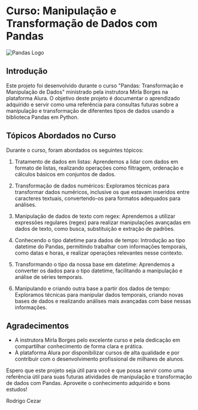 # Curso: Manipulação e Transformação de Dados com Pandas

![Pandas Logo](https://upload.wikimedia.org/wikipedia/commons/thumb/e/ed/Pandas_logo.svg/2560px-Pandas_logo.svg.png)

## Introdução

Este projeto foi desenvolvido durante o curso "Pandas: Transformação e Manipulação de Dados" ministrado pela instrutora Mirla Borges na plataforma Alura. O objetivo deste projeto é documentar o aprendizado adquirido e servir como uma referência para consultas futuras sobre a manipulação e transformação de diferentes tipos de dados usando a biblioteca Pandas em Python.

## Tópicos Abordados no Curso

Durante o curso, foram abordados os seguintes tópicos:

1. Tratamento de dados em listas: Aprendemos a lidar com dados em formato de listas, realizando operações como filtragem, ordenação e cálculos básicos em conjuntos de dados.

2. Transformação de dados numéricos: Exploramos técnicas para transformar dados numéricos, inclusive os que estavam inseridos entre caracteres textuais, convertendo-os para formatos adequados para análises.

3. Manipulação de dados de texto com regex: Aprendemos a utilizar expressões regulares (regex) para realizar manipulações avançadas em dados de texto, como busca, substituição e extração de padrões.

4. Conhecendo o tipo datetime para dados de tempo: Introdução ao tipo datetime do Pandas, permitindo trabalhar com informações temporais, como datas e horas, e realizar operações relevantes nesse contexto.

5. Transformando o tipo da nossa base em datetime: Aprendemos a converter os dados para o tipo datetime, facilitando a manipulação e análise de séries temporais.

6. Manipulando e criando outra base a partir dos dados de tempo: Exploramos técnicas para manipular dados temporais, criando novas bases de dados e realizando análises mais avançadas com base nessas informações.

## Agradecimentos

- A instrutora Mirla Borges pelo excelente curso e pela dedicação em compartilhar conhecimento de forma clara e prática.
- À plataforma Alura por disponibilizar cursos de alta qualidade e por contribuir com o desenvolvimento profissional de milhares de alunos.

Espero que este projeto seja útil para você e que possa servir como uma referência útil para suas futuras atividades de manipulação e transformação de dados com Pandas. Aproveite o conhecimento adquirido e bons estudos!


Rodrigo Cezar 